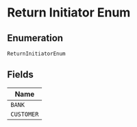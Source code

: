 
# Return Initiator Enum

## Enumeration

`ReturnInitiatorEnum`

## Fields

| Name |
|  --- |
| `BANK` |
| `CUSTOMER` |

